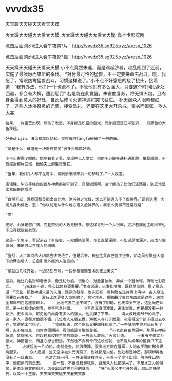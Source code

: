 # vvvdx35
天天躁天天碰天天看天天摸

天天躁天天碰天天看天天摸_天天躁天天碰天天看天天摸-真不卡影院网

点击后面网zhi进入看午夜爽*片：http://vvvdx35.sg925.xyz/#resp_1026

点击后面网zhi进入看午夜影*视：http://vvvdx35.sg925.xyz/#resp_1026

天天躁天天碰天天看天天摸    小不点竟然未逃，而是踢起沙暴，趁乱闯到了近前，实施了最凌厉而果断的杀伐。    “对付最可怕的猛兽，不一定要拼命去战斗。哦，我忘了，常跟凶禽猛兽战斗，习惯这样说了。”小不点不好意思的挠了挠头，接着道：“我有办法，他们一个也跑不了，不管他们有多么强大，只要这个时间段身处西疆，都会有大祸，遭到惩罚”    若是能在此觉醒，朱雀血复苏，将无惧火焰，且肉身会得到莫大的好处，自此后修习火道神通将突飞猛进。    补天阁众人眼睛都红了，这些人沐浴祭灵的光雨，接受洗礼，还要在这里大开杀戒，卑劣而嚣张，欺人太甚

    结果，一片雷芒出现，熊孩子发怒，浑身都是炽盛的雷光，而身后更是汪洋澎湃，一只黑色的大鱼跃起。

    好长shijin，清风都难以站起。觉得五脏fǎngfo碎掉了一般的痛。

    “那是什么，难道是一块奇石祭灵”很多少年都好奇。

    小不点瞪圆了眼睛，向左右看了看，发现并无人发觉，他的小心肝扑通扑通乱跳，撒腿就跑，不敢接近那片区域，他怕天上的生灵发狂。

    “当年，我们几人都不在府中，得到消息回来后一切都晚了。”一人叹道。

    连诸犍、毕方等纯血凶兽与神禽都被吓到了，真是凶残啊，这个熊孩子比他们还残暴，到底谁是太古凶兽的后代

    “自然可以，连我国祭灵都出自此地，沐浴神之光辉，怎么可能进入不了虚神界。”说到这里，火灵儿露出异色，道：“你以前是从什么地方进入虚神界的，我怎么觉得不是常规路”

    “咚”

    还好，山脉足够广阔，而且交战的人数足很多，想这样寻到一个人很难，方才若非他主动回来也不见得就能被发现。

    这是一个男子，看起来四十岁左右，一双眼睛漆黑，与其说是深邃，不如说是像深渊，形成可怕漩涡，像是可以吞噬人的魂魄。

    “当然，太古年间的大凶都应该死绝了，但是后来，有些生灵自己逃了进来，加之早先那些人留下的罪血后人，总会引发外面的人注意的。”

    “那就由几枚开始，一边铭刻符号，一边参悟鲲鹏宝术的无上奥义”

    最后，她让几名封印者出手，像是纺纱般，很耐心，对此茧抽丝，弄成一个蚕丝球，流动七彩霞光。    “yu速则不达，修心比修身更重要。”老者说道，头发乱糟糟，跟野草似的，摇了摇头，道：“况且，镇教神通失落的失落，残存的残存，也许还有一两种隐在这片骨书海中，各人缘法需要自己去找。”    没有比这更令人惊憾的了，舍宝术外，鲲鹏最珍贵的东西就是这些，居然全都陈列在这座祭坛上。    此地气氛完全不同了，没有了阴暗，也无森罗气息，这里光芒灿烂，是一片辉煌的世界，神圣气息扑面。    小不点浑身湿漉漉，遍体淤青，但是却没有一处骨折，更未淌血，可见他的肉身有多么的强大，他支撑了下来。    海大叔是海爷爷的儿子，这一家人一直都对他很不错。几位老人先后去世，海老人与儿子商量，决定将这个孩子接过去收养，觉得他太可怜了。    “我就知道，这个家伙又要凶残到底了。”一些陆地生灵对此有所了解，忍不住叹息，同时也很期待，看他能是否敢惹尊者。    “不老泉在百草园中，那里有神秘场域，禁锢宝术，可以轻易绞碎生灵的肉身，一般无人敢闯。”火灵儿道。    十五爷不仅实力强大，神箭盖世，而且心思也很活，不然也不会有今日这般成就，也不能从成年的貔貅爪下逃生。    火族祖地一片灼热，向前走去，热浪阵阵，很多地方都在冒烟，大地似乎随时都会燃烧起来。    众人震撼，这天空中被火光淹没了，到处都是火焰，到处都是神芒，那铜炉再也没有了一丝古意。    圣洁光辉一闪，一件法器穿梭时空，带着一个少年出现，降落在山地中，他迈步向前走去。    这一刻，不要说石昊吃惊，就是众人也都惊呆了，本是水之力的凝聚，是雨水符文的组合，怎会出现这样奇异的身影    “咦”火国公主打开包裹，取出两株灵药，以及一个玉鼎。天天躁天天碰天天看天天摸
